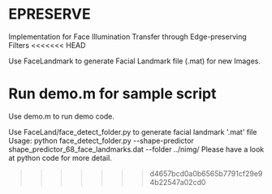 # EPRESERVE
Implementation for Face Illumination Transfer through Edge-preserving Filters
<<<<<<< HEAD

Use FaceLandmark to generate Facial Landmark file (.mat) for new Images.

Run demo.m for sample script
=======
Use demo.m to run demo code.


Use FaceLand/face_detect_folder.py to generate facial landmark '.mat' file
Usage: 
python face_detect_folder.py --shape-predictor shape_predictor_68_face_landmarks.dat --folder ../nimg/
Please have a look at python code for more detail.
>>>>>>> d4657bcd0a0b6565b7791cf29e94b22547a02cd0
